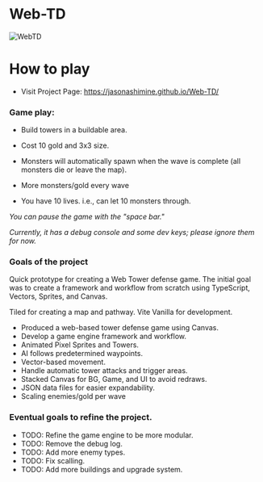 # Web-TD

![WebTD](https://github.com/JasonAshimine/Web-TD/assets/149907110/447d9672-62cf-400e-b656-8a1aa32b4002)
 
# How to play
 - Visit Project Page: https://jasonashimine.github.io/Web-TD/

### Game play:
 - Build towers in a buildable area.

 - Cost 10 gold and 3x3 size.
 - Monsters will automatically spawn when the wave is complete (all monsters die or leave the map).
 - More monsters/gold every wave
 - You have 10 lives. i.e., can let 10 monsters through.

*You can pause the game with the "space bar."*

*Currently, it has a debug console and some dev keys; please ignore them for now.*

### Goals of the project

Quick prototype for creating a Web Tower defense game. The initial goal was to create a framework and workflow from scratch using TypeScript, Vectors, Sprites, and Canvas.

Tiled for creating a map and pathway. Vite Vanilla for development.

 - Produced a web-based tower defense game using Canvas.
 - Develop a game engine framework and workflow.
 - Animated Pixel Sprites and Towers.
 - AI follows predetermined waypoints.
 - Vector-based movement.
 - Handle automatic tower attacks and trigger areas.
 - Stacked Canvas for BG, Game, and UI to avoid redraws.
 - JSON data files for easier expandability.
 - Scaling enemies/gold per wave

### Eventual goals to refine the project.
 - TODO: Refine the game engine to be more modular.
 - TODO: Remove the debug log.
 - TODO: Add more enemy types.
 - TODO: Fix scalling.
 - TODO: Add more buildings and upgrade system.

